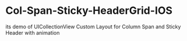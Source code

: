 Col-Span-Sticky-HeaderGrid-IOS
==============================

its demo of UICollectionView Custom Layout for Column Span and Sticky
Header with animation
